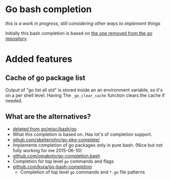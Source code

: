 # Go bash completion

*this is a work in progress, still considering other ways to implement things*

Initially this bash completion is based on [the one removed from the go repository](https://codereview.appspot.com/105470043/patch/40001/50002).

# Added features

## Cache of go package list

Output of "go list all std" is stored inside an an environment variable, so it's on a per shell level. Having 
The `_go_clear_cache` function clears the cache if needed. 

## What are the alternatives?
* [deleted from go/misc/bash/go](https://codereview.appspot.com/105470043/patch/40001/50002)
 * What this completion is based on. Has lot's of completion support.
* [gihub.com/skelterjohn/go-pkg-complete/](https://github.com/skelterjohn/go-pkg-complete/blob/master/go-pkg-complete.bash.inc)
 * Implements completion of go packages only in pure bash. (Nice but not fully working for me 2015-06-10)
* [github.com/omakoto/go-completion.bash](https://github.com/omakoto/go-completion.bash/blob/master/go-completion.bash)
 * Completion for top level `go` commands and flags
* [github.com/kura/go-bash-completion](https://github.com/kura/go-bash-completion/blob/master/etc/bash_completion.d/go)
  * Completion of top level `go` commands and `*.go` file patterns

